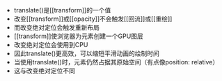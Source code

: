 - translate()是[[transform]]的一个值
- 改变[[transform]]或[[opacity]]不会触发[[回流]]或[[重绘]]
- 而改变绝对定位会触发重新布局
- [[transform]]使浏览器为元素创建一个GPU图层
- 改变绝对定位会使用到CPU
- 因此translate()更高效，可以缩短平滑动画的绘制时间
- 当使用translate()时，元素仍然占据其原始空间（有点像position: relative）
- 这与改变绝对定位不同